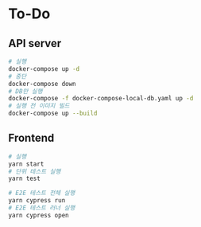 # To-Do

## API server

```bash
# 실행
docker-compose up -d
# 중단
docker-compose down
# DB만 실행
docker-compose -f docker-compose-local-db.yaml up -d
# 실행 전 이미지 빌드
docker-compose up --build
```



## Frontend

```bash
# 실행
yarn start
# 단위 테스트 실행
yarn test

# E2E 테스트 전체 실행
yarn cypress run
# E2E 테스트 러너 실행
yarn cypress open
```

